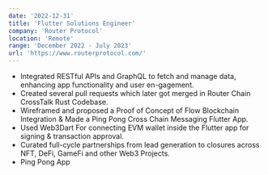 ```yaml
---
date: '2022-12-31'
title: 'Flutter Solutions Engineer'
company: 'Router Protocol'
location: 'Remote'
range: 'December 2022 - July 2023'
url: 'https://www.routerprotocol.com/'
---
```


- Integrated RESTful APIs and GraphQL to fetch and manage data, enhancing app functionality and user en-gagement.
- Created several pull requests which later got merged in Router Chain CrossTalk Rust Codebase.
- Wireframed and proposed a Proof of Concept of Flow Blockchain Integration & Made a Ping Pong Cross Chain Messaging Flutter App.
- Used Web3Dart For connecting EVM wallet inside the Flutter app for signing & transaction approval.
- Curated full-cycle partnerships from lead generation to closures across NFT, DeFi, GameFi and other Web3 Projects.
- Ping Pong App

